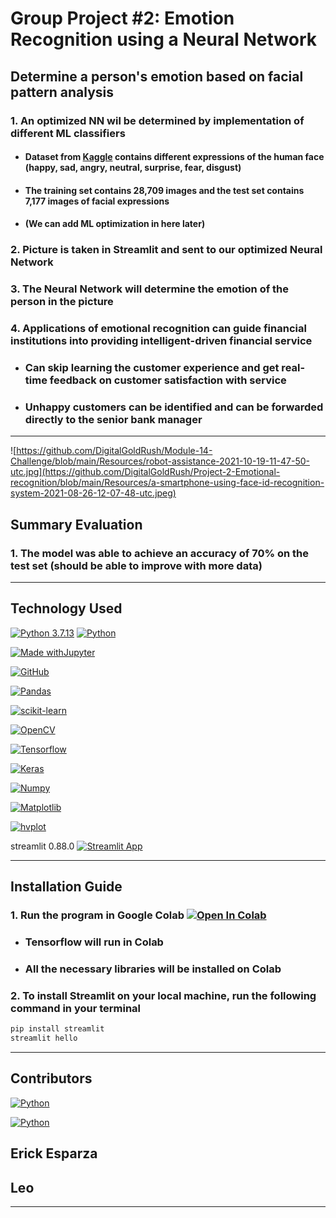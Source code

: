 # Group Project #2: Emotion Recognition using a Neural Network

## Determine a person's emotion based on facial pattern analysis

### 1. An optimized NN wil be determined by implementation of different ML classifiers

- #### Dataset from [Kaggle](https://www.kaggle.com/code/nguyendaitruongthanh/facial-emotion-detection-with-cnn/data) contains different expressions of the human face (happy, sad, angry, neutral, surprise, fear, disgust)

- #### The training set contains 28,709 images and the test set contains 7,177 images of facial expressions

- #### (We can add ML optimization in here later)

### 2. Picture is taken in Streamlit and sent to our optimized Neural Network

### 3. The Neural Network will determine the emotion of the person in the picture

### 4. Applications of emotional recognition can guide financial institutions into providing intelligent-driven financial service

- ### Can skip learning the customer experience and get real-time feedback on customer satisfaction with service

- ### Unhappy customers can be identified and can be forwarded directly to the senior bank manager

---

![https://github.com/DigitalGoldRush/Module-14-Challenge/blob/main/Resources/robot-assistance-2021-10-19-11-47-50-utc.jpg](https://github.com/DigitalGoldRush/Project-2-Emotional-recognition/blob/main/Resources/a-smartphone-using-face-id-recognition-system-2021-08-26-12-07-48-utc.jpeg)

## Summary Evaluation

### 1. The model was able to achieve an accuracy of 70% on the test set (should be able to improve with more data)

---

## Technology Used

[![Python 3.7.13](https://img.shields.io/badge/python-3670A0?style=for-the-badge&logo=python&logoColor=ffdd54)]([https://www.python.org/downloads/release/python-3912/)
[![Python](https://img.shields.io/badge/Python-3.9.12-blue)](https://www.python.org/downloads/release/python-3912/)

[![Made withJupyter](https://img.shields.io/badge/Made%20with-Jupyter-orange?style=for-the-badge&logo=Jupyter)](https://jupyter.org/try)

[![GitHub](https://img.shields.io/badge/github-%23121011.svg?style=for-the-badge&logo=github&logoColor=white)](https://github.com/DigitalGoldRush?tab=repositories)

[![Pandas](https://img.shields.io/badge/pandas-%23150458.svg?style=for-the-badge&logo=pandas&logoColor=white)](https://pandas.pydata.org/)

[![scikit-learn](https://img.shields.io/badge/scikit--learn-%23F7931E.svg?style=for-the-badge&logo=scikit-learn&logoColor=white)](https://scikit-learn.org/stable/index.html)

[![OpenCV](https://img.shields.io/badge/opencv-%23white.svg?style=for-the-badge&logo=opencv&logoColor=white)](https://pypi.org/project/opencv-python/)

[![Tensorflow](https://img.shields.io/badge/Tensorflow-2.10-orange)](https://www.tensorflow.org/)

[![Keras](https://img.shields.io/badge/Keras-2.10-orange)](https://keras.io/)

[![Numpy](https://img.shields.io/badge/Numpy-1.21.2-orange)](https://numpy.org/)

[![Matplotlib](https://img.shields.io/badge/Matplotlib-3.4.3-orange)](https://matplotlib.org/)

[![hvplot](https://img.shields.io/badge/hvplot-0.7.3-orange)](https://hvplot.holoviz.org/)

streamlit 0.88.0  [![Streamlit App](https://static.streamlit.io/badges/streamlit_badge_black_white.svg)](https://share.streamlit.io/digitalgoldrush/project-2-emotional-recognition/main/Emotion_recognition.ipynb)

---

## Installation Guide

### 1. Run the program in Google Colab [![Open In Colab](https://colab.research.google.com/assets/colab-badge.svg)](https://colab.research.google.com)

- ### Tensorflow will run in Colab

- ### All the necessary libraries will be installed on Colab

### 2. To install Streamlit on your local machine, run the following command in your terminal

```bash
pip install streamlit
streamlit hello
```

---

## Contributors

[![Python](https://img.shields.io/badge/Sterling_Davis-LinkedIn-blue)](https://www.linkedin.com/in/sterlingdavis1/)

[![Python](https://img.shields.io/badge/Michael_Dionne-LinkedIn-blue)](https://www.linkedin.com/in/michael-dionne-b2a1b61b/)

## Erick Esparza

## Leo

---
